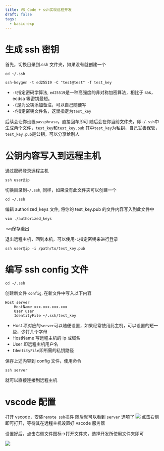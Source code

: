 ```yaml
---
title: VS Code + ssh实现远程开发
draft: false
tags:
  - basic-exp
---
```



# 生成 ssh 密钥

首先，切换目录到.ssh 文件夹，如果没有就创建一个

```shell
cd ~/.ssh
```

```shell
ssh-keygen -t ed25519 -C "test@test" -f test_key
```

- `-t`指定密码学算法, `ed25519`是一种高强度的非对称加密算法，相比于 ras，ecdsa 等密钥最短。
- `-C`是为公钥添加备注，可以自己随便写
- `-f`指定密钥文件名，这里指定为`test_key`

后续会让你设置`passphrase`，直接回车即可
随后会在你当前文件夹，即`~/.ssh`中生成两个文件，`test_key`和`test_key.pub`
其中`test_key`为私钥，自己妥善保管，`test_key.pub`是公钥，可以分享给别人

# 公钥内容写入到远程主机

通过密码登录远程主机

```shell
ssh user@ip
```

切换目录到`~/.ssh`, 同样，如果没有此文件夹可以创建一个

```shell
cd ~/.ssh
```

编辑 authorized_keys 文件, 将你的 test_key.pub 的文件内容写入到此文件中

```shell
vim ./authorized_keys
```

`:wq`保存退出

退出远程主机，回到本机，可以使用`-i`指定密钥来进行登录

```shell
ssh user@ip -i /path/to/test_key.pub
```

# 编写 ssh config 文件

```shell
cd ~/.ssh
```

创建新文件 `config`, 在新文件中写入以下内容

```ssh-config
Host server
	HostName xxx.xxx.xxx.xxx
	User user
	IdentityFile ~/.ssh/test_key
```

- Host 项对应的`server`可以随便设置，如果经常使用此主机，可以设置的短一些，少打几个字母
- HostName 写远程主机的 ip 或域名
- User 即远程主机用户名
- `IdentityFile`即所需的私钥路径

保存上述内容到 config 文件，使用命令

```shell
ssh server
```

就可以直接连接到远程主机

# vscode 配置

打开 vscode，安装`remote ssh`插件
随后就可以看到 `server` 选项了
![](https://assets.oliverustc.top/cfoliver/2023/11/2fb1de2e61993c48ac65e7d43eed41a9.png)
点击右侧即可打开，等待其在远程主机设置好 vscode 服务器

设置好后，点击右侧文件图标->打开文件夹，选择开发所使用文件夹即可

![](https://assets.oliverustc.top/cfoliver/2023/11/bf66305402ff9fe0adf220c80bb466ba.png)
